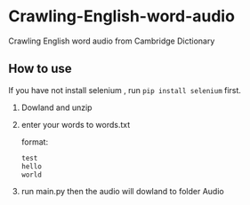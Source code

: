 # Crawling-English-word-audio

Crawling English word audio from Cambridge Dictionary

## How to use

If you have not install selenium , run `pip install selenium` first.

1. Dowland and unzip
2. enter your words to words.txt
  
   format:

    ```markdown
    test
    hello
    world
    ```

3. run main.py then the audio will dowland to folder Audio
